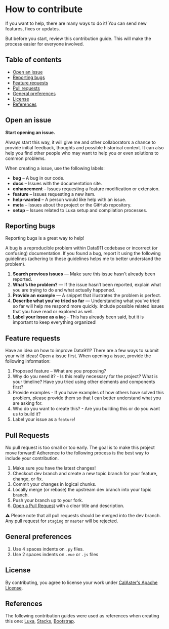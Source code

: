 # How to contribute

If you want to help, there are many ways to do it! You can send new features, fixes or updates.

But before you start, review this contribution guide. This will make the process easier for everyone involved.

## Table of contents

- [Open an issue](#open-an-issue)
- [Reporting bugs](#reporting-bugs)
- [Feature requests](#feature-requests)
- [Pull requests](#pull-requests)
- [General preferences](#general-preferences)
- [License](#license)
- [References](#references)

## Open an issue

**Start opening an issue.**

Always start this way, it will give me and other collaborators a chance to provide initial feedback, thoughts and possible historical context. It can also help you find other people who may want to help you or even solutions to common problems.

When creating a issue, use the following labels:

- **bug** – A bug in our code.
- **docs** – Issues with the documentation site.
- **enhancement** – Issues requesting a feature modification or extension.
- **feature** – Issues requesting a new item.
- **help-wanted** – A person would like help with an issue.
- **meta** – Issues about the project or the GitHub repository.
- **setup** – Issues related to Luxa setup and compilation processes.

## Reporting bugs

Reporting bugs is a great way to help!

A bug is a reproducible problem within Data911 codebase or incorrect (or confusing) documentation. If you found a bug, report it using the following guidelines (adhering to these guidelines helps me to better understand the problem).

1.  **Search previous issues** — Make sure this issue hasn't already been reported.
2.  **What’s the problem?** — If the issue hasn’t been reported, explain what you are trying to do and what actually happened.
3.  **Provide an example** — A snippet that illustrates the problem is perfect.
4.  **Describe what you’ve tried so far** — Understanding what you've tried so far will help me respond more quickly. Include possible related issues that you have read or explored as well.
5.  **Label your issue as a `bug`** - This has already been said, but it is important to keep everything organized!

## Feature requests

Have an idea on how to improve Data911? There are a few ways to submit your wild ideas! Open a issue first. When opening a issue, provide the following information:

1.  Proposed feature – What are you proposing?
2.  Why do you need it? - Is this really necessary for the project? What is your timeline? Have you tried using other elements and components first?
3.  Provide examples - If you have examples of how others have solved this problem, please provide them so that I can better understand what you are asking for.
4.  Who do you want to create this? - Are you building this or do you want us to build it?
5.  Label your issue as a `feature`!

## Pull Requests

No pull request is too small or too early. The goal is to make this project move forward! Adherence to the following process is the best way to include your contribution.

1.  Make sure you have the latest changes!
2.  Checkout dev branch and create a new topic branch for your feature, change, or fix.
3.  Commit your changes in logical chunks.
4.  Locally merge (or rebase) the upstream dev branch into your topic branch.
5.  Push your branch up to your fork.
6.  [Open a Pull Request](https://github.com/cal-aster/data911/pulls) with a clear title and description.

:warning: Please note that all pull requests should be merged into the dev branch. Any pull request for `staging` or `master` will be rejected.

## General preferences

1.  Use 4 spaces indents on `.py` files.
2.  Use 2 spaces indents on `.vue` or `.js` files

## License

By contributing, you agree to license your work under [CalAster's Apache License](https://github.com/cal-aster/data911/blob/master/LICENSE).

## References

The following contribution guides were used as references when creating this one: [Luxa](https://github.com/luxonauta/luxa), [Stacks](https://github.com/StackExchange/Stacks/), [Bootstrap](https://github.com/twbs/bootstrap/).
